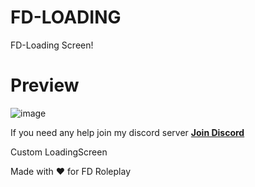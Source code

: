 # FD-LOADING
FD-Loading Screen!

# Preview
![image](https://cdn.discordapp.com/attachments/1199995402452217936/1199995576486482051/g1CVDiu.png)

If you need any help join my discord server
**[Join Discord](#)**

Custom LoadingScreen

Made with ❤️ for FD Roleplay
